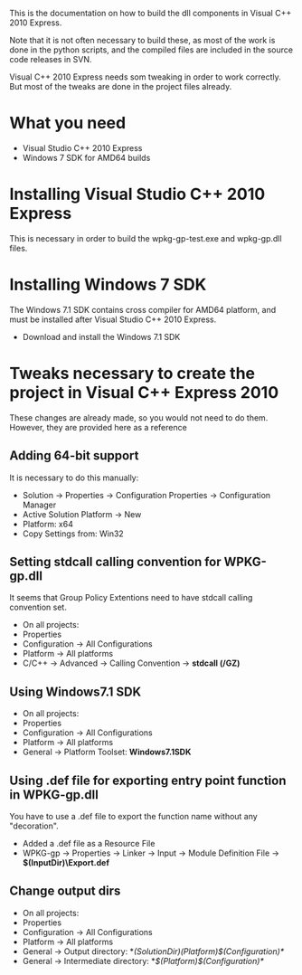 This is the documentation on how to build the dll components in Visual C++ 2010 Express.

Note that it is not often necessary to build these, as most of the work is done in the python scripts, and the compiled files are included in the source code releases in SVN.

Visual C++ 2010 Express needs som tweaking in order to work correctly. But most of the tweaks are done in the project files already.

# What you need #
  * Visual Studio C++ 2010 Express
  * Windows 7 SDK for AMD64 builds

# Installing Visual Studio C++ 2010 Express #
This is necessary in order to build the wpkg-gp-test.exe and wpkg-gp.dll files.

# Installing Windows 7 SDK #
The Windows 7.1 SDK contains cross compiler for AMD64 platform, and must be installed after Visual Studio C++ 2010 Express.
  * Download and install the Windows 7.1 SDK

# Tweaks necessary to create the project in Visual C++ Express 2010 #
These changes are already made, so you would not need to do them. However, they are provided here as a reference

## Adding 64-bit support ##
It is necessary to do this manually:
  * Solution -> Properties -> Configuration Properties -> Configuration Manager
  * Active Solution Platform -> New
  * Platform: x64
  * Copy Settings from: Win32

## Setting stdcall calling convention for WPKG-gp.dll ##
It seems that Group Policy Extentions need to have stdcall calling convention set.
  * On all projects:
  * Properties
  * Configuration -> All Configurations
  * Platform -> All platforms
  * C/C++ -> Advanced -> Calling Convention -> **stdcall (/GZ)**

## Using Windows7.1 SDK ##
  * On all projects:
  * Properties
  * Configuration -> All Configurations
  * Platform -> All platforms
  * General -> Platform Toolset: **Windows7.1SDK**

## Using .def file for exporting entry point function in WPKG-gp.dll ##
You have to use a .def file to export the function name without any "decoration".
  * Added a .def file as a Resource File
  * WPKG-gp -> Properties -> Linker -> Input -> Module Definition File -> **$(InputDir)\Export.def**

## Change output dirs ##
  * On all projects:
  * Properties
  * Configuration -> All Configurations
  * Platform -> All platforms
  * General -> Output directory: **$(SolutionDir)$(Platform)\$(Configuration)\**
  * General -> Intermediate directory: **$(Platform)\$(Configuration)\**